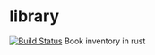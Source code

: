 # library

[![Build Status](https://travis-ci.com/cameronp98/library.svg?branch=master)](https://travis-ci.com/cameronp98/library)
Book inventory in rust